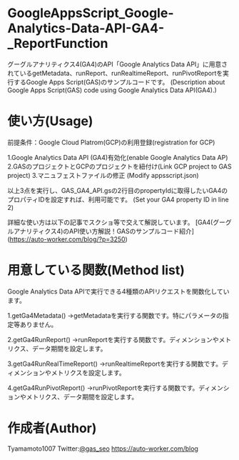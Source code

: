 # GoogleAppsScript_Google-Analytics-Data-API-GA4-_ReportFunction
グーグルアナリティクス4(GA4)のAPI「Google Analytics Data API」に用意されているgetMetadata、runReport、runRealtimeReport、runPivotReportを実行するGoogle Apps Script(GAS)のサンプルコードです。
(Description about Google Apps Script(GAS) code using Google Analytics Data API(GA4).)

# 使い方(Usage)
前提条件：Google Cloud Platrom(GCP)の利用登録(registration for GCP)

1.Google Analytics Data API (GA4)有効化(enable Google Analytics Data AP)
2.GASのプロジェクトとGCPのプロジェクトを紐付け(Link GCP project to GAS project)
3.マニュフェストファイルの修正 (Modify appsscript.json)

以上3点を実行し、GAS_GA4_API.gsの2行目のpropertyIdに取得したいGA4のプロパティIDを設定すれば、利用可能です。
(Set your GA4 property ID in line 2)

詳細な使い方は以下の記事でスクショ等で交えて解説しています。
[GA4(グーグルアナリティクス4)のAPI使い方解説！GASのサンプルコード紹介] (https://auto-worker.com/blog/?p=3250)

# 用意している関数(Method list)
Google Analytics Data APIで実行できる4種類のAPIリクエストを関数化しています。

1.getGa4Metadata()
→getMetadataを実行する関数です。特にパラメータの指定等ありません。

2.getGa4RunReport()
→runReportを実行する関数です。ディメンションやメトリクス、データ期間を設定します。

3.getGa4RunRealTimeReport()
→runRealtimeReportを実行する関数です。ディメンションやメトリクスを設定します。

4.getGa4RunPivotReport()
→runPivotReportを実行する関数です。ディメンションやメトリクス、データ期間を設定します。


# 作成者(Author)
Tyamamoto1007
Twitter:[@gas_seo](https://twitter.com/gas_seo)
https://auto-worker.com/blog
